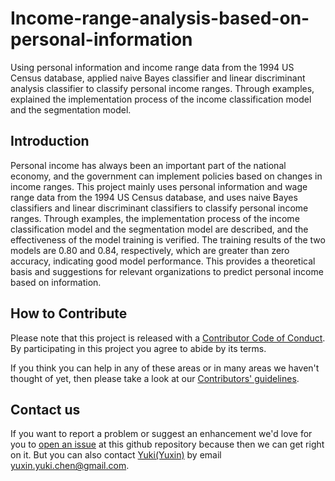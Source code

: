 # Income-range-analysis-based-on-personal-information
Using personal information and income range data from the 1994 US Census database, applied naive Bayes classifier and linear discriminant analysis classifier to classify personal income ranges. Through examples, explained the implementation process of the income classification model and the segmentation model.

## Introduction
Personal income has always been an important part of the national economy, and the government can implement policies based on changes in income ranges. This project mainly uses personal information and wage range data from the 1994 US Census database, and uses naive Bayes classifiers and linear discriminant classifiers to classify personal income ranges. Through examples, the implementation process of the income classification model and the segmentation model are described, and the effectiveness of the model training is verified. The training results of the two models are 0.80 and 0.84, respectively, which are greater than zero accuracy, indicating good model performance. This provides a theoretical basis and suggestions for relevant organizations to predict personal income based on information.

## How to Contribute
Please note that this project is released with a [Contributor Code of Conduct](/CODE_OF_CONDUCT.md).
By participating in this project you agree to abide by its terms.              
         
If you think you can help in any of these areas or in many areas we haven't thought of yet, then please take a look at our [Contributors' guidelines](/CONTRIBUTING.md).          
           
## Contact us
If you want to report a problem or suggest an enhancement we'd love for you to [open an issue](../../issues) at this github repository because then we can get right on it. But you can also contact [Yuki(Yuxin)](https://github.com/KingOfOrikid) by email yuxin.yuki.chen@gmail.com.